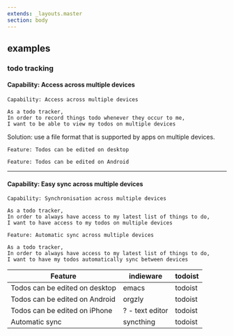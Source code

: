 ```yaml
---
extends: _layouts.master
section: body
---
```


## examples

### todo tracking

#### Capability: Access across multiple devices

```
Capability: Access across multiple devices

As a todo tracker,
In order to record things todo whenever they occur to me,
I want to be able to view my todos on multiple devices
```

Solution: use a file format that is supported by apps on multiple
devices.

```
Feature: Todos can be edited on desktop
```


```
Feature: Todos can be edited on Android
```

----

#### Capability: Easy sync across multiple devices</h4>

```
Capability: Synchronisation across multiple devices

As a todo tracker,
In order to always have access to my latest list of things to do,
I want to have access to my todos on multiple devices
```

```
Feature: Automatic sync across multiple devices

As a todo tracker,
In order to always have access to my latest list of things to do,
I want to have my todos automatically sync between devices
```

<table>
    <thead>
        <tr>
            <th>Feature</th>
            <th>indieware</th>
            <th>todoist</th>
        </tr>
    </thead>
    <tbody>
        <tr>
            <td>Todos can be edited on desktop</td>
            <td>emacs</td>
            <td>todoist</td>
        </tr>
        <tr>
            <td>Todos can be edited on Android</td>
            <td>orgzly</td>
            <td>todoist</td>
        </tr>
        <tr>
            <td>Todos can be edited on iPhone</td>
            <td>? - text editor</td>
            <td>todoist</td>
        </tr>
        <tr>
            <td>Automatic sync</td>
            <td>syncthing</td>
            <td>todoist</td>
        </tr>
    </tbody>
</table>
